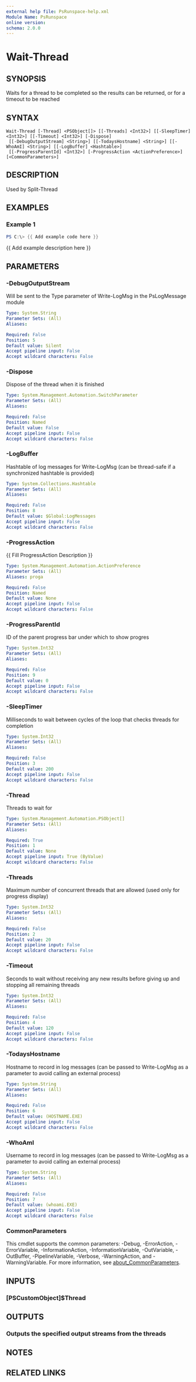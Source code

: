 ```yaml
---
external help file: PsRunspace-help.xml
Module Name: PsRunspace
online version:
schema: 2.0.0
---
```


# Wait-Thread

## SYNOPSIS
Waits for a thread to be completed so the results can be returned, or for a timeout to be reached

## SYNTAX

```
Wait-Thread [-Thread] <PSObject[]> [[-Threads] <Int32>] [[-SleepTimer] <Int32>] [[-Timeout] <Int32>] [-Dispose]
 [[-DebugOutputStream] <String>] [[-TodaysHostname] <String>] [[-WhoAmI] <String>] [[-LogBuffer] <Hashtable>]
 [[-ProgressParentId] <Int32>] [-ProgressAction <ActionPreference>] [<CommonParameters>]
```

## DESCRIPTION
Used by Split-Thread

## EXAMPLES

### Example 1
```powershell
PS C:\> {{ Add example code here }}
```

{{ Add example description here }}

## PARAMETERS

### -DebugOutputStream
Will be sent to the Type parameter of Write-LogMsg in the PsLogMessage module

```yaml
Type: System.String
Parameter Sets: (All)
Aliases:

Required: False
Position: 5
Default value: Silent
Accept pipeline input: False
Accept wildcard characters: False
```

### -Dispose
Dispose of the thread when it is finished

```yaml
Type: System.Management.Automation.SwitchParameter
Parameter Sets: (All)
Aliases:

Required: False
Position: Named
Default value: False
Accept pipeline input: False
Accept wildcard characters: False
```

### -LogBuffer
Hashtable of log messages for Write-LogMsg (can be thread-safe if a synchronized hashtable is provided)

```yaml
Type: System.Collections.Hashtable
Parameter Sets: (All)
Aliases:

Required: False
Position: 8
Default value: $Global:LogMessages
Accept pipeline input: False
Accept wildcard characters: False
```

### -ProgressAction
{{ Fill ProgressAction Description }}

```yaml
Type: System.Management.Automation.ActionPreference
Parameter Sets: (All)
Aliases: proga

Required: False
Position: Named
Default value: None
Accept pipeline input: False
Accept wildcard characters: False
```

### -ProgressParentId
ID of the parent progress bar under which to show progres

```yaml
Type: System.Int32
Parameter Sets: (All)
Aliases:

Required: False
Position: 9
Default value: 0
Accept pipeline input: False
Accept wildcard characters: False
```

### -SleepTimer
Milliseconds to wait between cycles of the loop that checks threads for completion

```yaml
Type: System.Int32
Parameter Sets: (All)
Aliases:

Required: False
Position: 3
Default value: 200
Accept pipeline input: False
Accept wildcard characters: False
```

### -Thread
Threads to wait for

```yaml
Type: System.Management.Automation.PSObject[]
Parameter Sets: (All)
Aliases:

Required: True
Position: 1
Default value: None
Accept pipeline input: True (ByValue)
Accept wildcard characters: False
```

### -Threads
Maximum number of concurrent threads that are allowed (used only for progress display)

```yaml
Type: System.Int32
Parameter Sets: (All)
Aliases:

Required: False
Position: 2
Default value: 20
Accept pipeline input: False
Accept wildcard characters: False
```

### -Timeout
Seconds to wait without receiving any new results before giving up and stopping all remaining threads

```yaml
Type: System.Int32
Parameter Sets: (All)
Aliases:

Required: False
Position: 4
Default value: 120
Accept pipeline input: False
Accept wildcard characters: False
```

### -TodaysHostname
Hostname to record in log messages (can be passed to Write-LogMsg as a parameter to avoid calling an external process)

```yaml
Type: System.String
Parameter Sets: (All)
Aliases:

Required: False
Position: 6
Default value: (HOSTNAME.EXE)
Accept pipeline input: False
Accept wildcard characters: False
```

### -WhoAmI
Username to record in log messages (can be passed to Write-LogMsg as a parameter to avoid calling an external process)

```yaml
Type: System.String
Parameter Sets: (All)
Aliases:

Required: False
Position: 7
Default value: (whoami.EXE)
Accept pipeline input: False
Accept wildcard characters: False
```

### CommonParameters
This cmdlet supports the common parameters: -Debug, -ErrorAction, -ErrorVariable, -InformationAction, -InformationVariable, -OutVariable, -OutBuffer, -PipelineVariable, -Verbose, -WarningAction, and -WarningVariable. For more information, see [about_CommonParameters](http://go.microsoft.com/fwlink/?LinkID=113216).

## INPUTS

### [PSCustomObject]$Thread
## OUTPUTS

### Outputs the specified output streams from the threads
## NOTES

## RELATED LINKS
